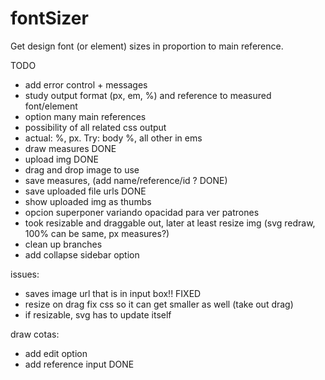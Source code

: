 # fontSizer
Get design font (or element) sizes in proportion to main reference. 

TODO
* add error control + messages
* study output format (px, em, %) and reference to measured font/element
* option many main references
* possibility of all related css output
* actual: %, px. Try: body %, all other in ems
* draw measures DONE
* upload img DONE 
* drag and drop image to use
* save measures, (add name/reference/id ? DONE)
* save uploaded file urls DONE
* show uploaded img as thumbs
* opcion superponer variando opacidad para ver patrones
* took resizable and draggable out, later at least resize img (svg redraw, 100% can be same, px measures?)
* clean up branches
* add collapse sidebar option

issues:
* saves image url that is in input box!! FIXED
* resize on drag fix css so it can get smaller as well (take out drag)
* if resizable, svg has to update itself



draw cotas:
* add edit option
* add reference input DONE




